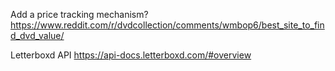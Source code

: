 Add a price tracking mechanism?
https://www.reddit.com/r/dvdcollection/comments/wmbop6/best_site_to_find_dvd_value/

Letterboxd API
https://api-docs.letterboxd.com/#overview